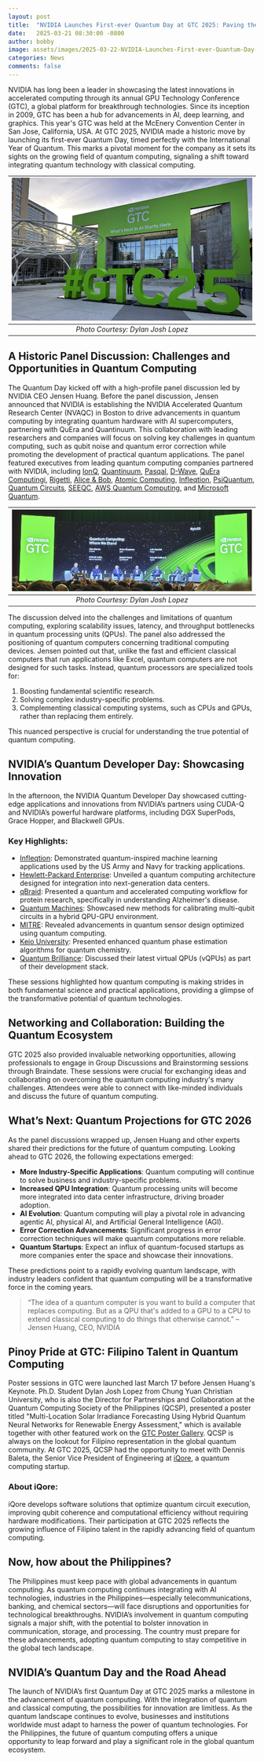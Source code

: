 ```yaml
---
layout: post
title:  "NVIDIA Launches First-ever Quantum Day at GTC 2025: Paving the Way for the Future of Quantum Computing"
date:   2025-03-21 08:30:00 -0800
author: bobby
image: assets/images/2025-03-22-NVIDIA-Launches-First-ever-Quantum-Day-at-GTC-2025/nvidia-gtc-1.png
categories: News
comments: false
---
```

NVIDIA has long been a leader in showcasing the latest innovations in accelerated computing through its annual GPU Technology Conference (GTC), a global platform for breakthrough technologies. Since its inception in 2009, GTC has been a hub for advancements in AI, deep learning, and graphics. This year's GTC was held at the McEnery Convention Center in San Jose, California, USA. At GTC 2025, NVIDIA made a historic move by launching its first-ever Quantum Day, timed perfectly with the International Year of Quantum. This marks a pivotal moment for the company as it sets its sights on the growing field of quantum computing, signaling a shift toward integrating quantum technology with classical computing.

| ![](/assets/images/2025-03-22-NVIDIA-Launches-First-ever-Quantum-Day-at-GTC-2025/nvidia-gtc-1.png) |
|:--:| 
| *Photo Courtesy: Dylan Josh Lopez* |


## A Historic Panel Discussion: Challenges and Opportunities in Quantum Computing

The Quantum Day kicked off with a high-profile panel discussion led by NVIDIA CEO Jensen Huang. Before the panel discussion, Jensen announced that NVIDIA is establishing the NVIDIA Accelerated Quantum Research Center (NVAQC) in Boston to drive advancements in quantum computing by integrating quantum hardware with AI supercomputers, partnering with QuEra and Quantinuum. This collaboration with leading researchers and companies will focus on solving key challenges in quantum computing, such as qubit noise and quantum error correction while promoting the development of practical quantum applications. The panel featured executives from leading quantum computing companies partnered with NVIDIA, including [IonQ](https://ionq.com/), [Quantinuum](https://www.quantinuum.com/), [Pasqal](https://www.pasqal.com/), [D-Wave](https://www.dwavesys.com/), [QuEra Computingi](https://www.quera.com/), [Rigetti](https://www.rigetti.com/), [Alice & Bob](https://alice-bob.com/), [Atomic Computing](https://atom-computing.com/), [Infleqtion](https://www.infleqtion.com/), [PsiQuantum](https://www.psiquantum.com/), [Quantum Circuits](https://www.quantumcircuits.com/), [SEEQC](https://www.seeqc.com/), [AWS Quantum Computing](https://aws.amazon.com/products/quantum/), and [Microsoft Quantum](https://quantum.microsoft.com/). 


| ![](/assets/images/2025-03-22-NVIDIA-Launches-First-ever-Quantum-Day-at-GTC-2025/nvidiia-gtc.png) |
|:--:| 
| *Photo Courtesy: Dylan Josh Lopez* |

The discussion delved into the challenges and limitations of quantum computing, exploring scalability issues, latency, and throughput bottlenecks in quantum processing units (QPUs). The panel also addressed the positioning of quantum computers concerning traditional computing devices. Jensen pointed out that, unlike the fast and efficient classical computers that run applications like Excel, quantum computers are not designed for such tasks. Instead, quantum processors are specialized tools for:
1. Boosting fundamental scientific research.
2. Solving complex industry-specific problems.
3. Complementing classical computing systems, such as CPUs and GPUs, rather than replacing them entirely.

This nuanced perspective is crucial for understanding the true potential of quantum computing.

## NVIDIA’s Quantum Developer Day: Showcasing Innovation
In the afternoon, the NVIDIA Quantum Developer Day showcased cutting-edge applications and innovations from NVIDIA’s partners using CUDA-Q and NVIDIA’s powerful hardware platforms, including DGX SuperPods, Grace Hopper, and Blackwell GPUs.
### Key Highlights:
- [Infleqtion](https://www.infleqtion.com/): Demonstrated quantum-inspired machine learning applications used by the US Army and Navy for tracking applications.
- [Hewlett-Packard Enterprise](https://www.hpe.com/): Unveiled a quantum computing architecture designed for integration into next-generation data centers.
- [qBraid](https://qbraid.com/): Presented a quantum and accelerated computing workflow for protein research, specifically in understanding Alzheimer's disease.
- [Quantum Machines](https://quantum-machines.co/): Showcased new methods for calibrating multi-qubit circuits in a hybrid QPU-GPU environment.
- [MITRE](https://www.hpcwire.com/off-the-wire/mitre-builds-new-quantum-imaging-using-nvidia-cuda-q/): Revealed advancements in quantum sensor design optimized using quantum computing.
- [Keio University](https://www.keio.ac.jp/en/press-releases/files/2024/12/5/241205-1.pdf): Presented enhanced quantum phase estimation algorithms for quantum chemistry.
- [Quantum Brilliance](https://quantumbrilliance.com/): Discussed their latest virtual QPUs (vQPUs) as part of their development stack.

These sessions highlighted how quantum computing is making strides in both fundamental science and practical applications, providing a glimpse of the transformative potential of quantum technologies.

## Networking and Collaboration: Building the Quantum Ecosystem
GTC 2025 also provided invaluable networking opportunities, allowing professionals to engage in Group Discussions and Brainstorming sessions through Braindate. These sessions were crucial for exchanging ideas and collaborating on overcoming the quantum computing industry's many challenges. Attendees were able to connect with like-minded individuals and discuss the future of quantum computing.
## What’s Next: Quantum Projections for GTC 2026
As the panel discussions wrapped up, Jensen Huang and other experts shared their predictions for the future of quantum computing. Looking ahead to GTC 2026, the following expectations emerged:
- **More Industry-Specific Applications**: Quantum computing will continue to solve business and industry-specific problems.
- **Increased QPU Integration**: Quantum processing units will become more integrated into data center infrastructure, driving broader adoption.
- **AI Evolution**: Quantum computing will play a pivotal role in advancing agentic AI, physical AI, and Artificial General Intelligence (AGI).
- **Error Correction Advancements**: Significant progress in error correction techniques will make quantum computations more reliable.
- **Quantum Startups**: Expect an influx of quantum-focused startups as more companies enter the space and showcase their innovations.

These predictions point to a rapidly evolving quantum landscape, with industry leaders confident that quantum computing will be a transformative force in the coming years.
> “The idea of a quantum computer is you want to build a computer that replaces computing. But as a QPU  that's added to a GPU to a CPU to extend classical computing to do things that otherwise cannot.” – Jensen Huang, CEO, NVIDIA

## Pinoy Pride at GTC: Filipino Talent in Quantum Computing

Poster sessions in GTC were launched last March 17 before Jensen Huang's Keynote. Ph.D. Student Dylan Josh Lopez from Chung Yuan Christian University, who is also the Director for Partnerships and Collaboration at the Quantum Computing Society of the Philippines (QCSP), presented a poster titled "Multi-Location Solar Irradiance Forecasting Using Hybrid Quantum Neural Networks for Renewable Energy Assessment," which is available together with other featured work on the [GTC Poster Gallery](https://www.nvidia.com/gtc/posters/?search=multi-location#/session/1728896533468001XRsY). 
QCSP is always on the lookout for Filipino representation in the global quantum community. At GTC 2025, QCSP had the opportunity to meet with Dennis Baleta, the Senior Vice President of Engineering at [iQore](https://www.iqore.com/), a quantum computing startup.

### About iQore:

iQore develops software solutions that optimize quantum circuit execution, improving qubit coherence and computational efficiency without requiring hardware modifications. Their participation at GTC 2025 reflects the growing influence of Filipino talent in the rapidly advancing field of quantum computing.

## Now, how about the Philippines?
The Philippines must keep pace with global advancements in quantum computing. As quantum computing continues integrating with AI technologies, industries in the Philippines—especially telecommunications, banking, and chemical sectors—will face disruptions and opportunities for technological breakthroughs. NVIDIA’s involvement in quantum computing signals a major shift, with the potential to bolster innovation in communication, storage, and processing. The country must prepare for these advancements, adopting quantum computing to stay competitive in the global tech landscape.

## NVIDIA’s Quantum Day and the Road Ahead
The launch of NVIDIA’s first Quantum Day at GTC 2025 marks a milestone in the advancement of quantum computing. With the integration of quantum and classical computing, the possibilities for innovation are limitless. As the quantum landscape continues to evolve, businesses and institutions worldwide must adapt to harness the power of quantum technologies. For the Philippines, the future of quantum computing offers a unique opportunity to leap forward and play a significant role in the global quantum ecosystem.

